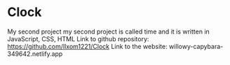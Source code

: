 # Clock
My second project
my second project is called time and it is written in JavaScript, CSS, HTML
Link to github repository: https://github.com/Ilxom1221/Clock
Link to the website: willowy-capybara-349642.netlify.app
